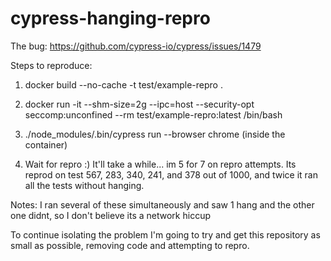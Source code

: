 # cypress-hanging-repro

The bug: https://github.com/cypress-io/cypress/issues/1479

Steps to reproduce:

1. docker build --no-cache -t test/example-repro .

2. docker run -it --shm-size=2g --ipc=host --security-opt seccomp:unconfined --rm test/example-repro:latest /bin/bash 

3. ./node_modules/.bin/cypress run --browser chrome (inside the container)

4. Wait for repro :) It'll take a while... im 5 for 7 on repro attempts. Its reprod on test 567, 283, 340, 241, and 378 out of 1000, and twice it ran all the tests without hanging. 


Notes:
I ran several of these simultaneously and saw 1 hang and the other one didnt, so I don't believe its a network hiccup

To continue isolating the problem I'm going to try and get this repository as small as possible, removing code and attempting to repro. 
